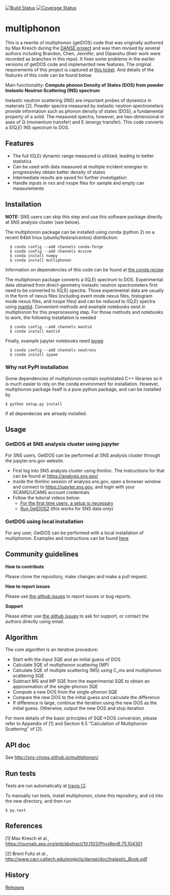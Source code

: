 [![Build Status](https://travis-ci.org/sns-chops/multiphonon.svg?branch=master)](https://travis-ci.org/sns-chops/multiphonon) 
[![Coverage Status](https://coveralls.io/repos/github/sns-chops/multiphonon/badge.svg?branch=master)](https://coveralls.io/github/sns-chops/multiphonon?branch=master)

# multiphonon
This is a rewrite of multiphonon (getDOS) code that was originally authored by 
Max Kresch during the [DANSE project](http://danse.us/) and
was then revised by several authors including Brandon, Chen, Jennifer, and Dipanshu
(their work were recorded as branches in this repo). 
It fixes some problems in the earlier versions of getDOS code and implemented new features.
The original requirements of this project is captured at [this ticket](https://github.com/sns-chops/multiphonon/issues/32).
And details of the features of this code can be found below.

Main functionality: **Compute phonon Density of States (DOS) from powder Inelastic Neutron Scattering (INS) spectrum**

Inelastic neutron scattering (INS) are important probes of dynamics in materials [2].  Powder spectra measured by inelastic neutron spectrometers provide information such as phonon density of states (DOS), a fundamental property of a solid.
The measured spectra, however, are two-dimensional in axes of Q (momentum transfer) and E (energy transfer).
This code converts a S(Q,E) INS spectrum to DOS.

## Features

* The full I(Q,E) dynamic range measured is utilized, leading to better statistics
* Can be used with data measured at multiple incident energies to progressivley obtain better density of states
* Intermediate results are saved for further investigation
* Handle inputs in nxs and nxspe files for sample and empty can measurements

## Installation

**NOTE:** SNS users can skip this step and use this software package directly at SNS analysis cluster (see below). 

The multiphonon package can be installed using conda (python 2) on a recent 64bit linux (ubuntu/fedora/centos) distribution:

      $ conda config --add channels conda-forge
      $ conda config --add channels mcvine
      $ conda install numpy
      $ conda install multiphonon

Information on dependencies of this code can be found at [the conda recipe](/conda-recipe/meta.yaml)

The multiphonon package converts a I(Q,E) spectrum to DOS.
Experimental data obtained from direct-geometry inelastic neutron spectrometers first need to
be converted to I(Q,E) spectra.
Those experimental data are usually in the form of nexus files
(including event mode nexus files, histogram mode nexus files,
and nxspe files) and can be reduced to I(Q,E) spectra using [mantid](http://mantidproject.org).
Convenient methods and example notebooks exist in multiphonon for this preprocessing step.
For those methods and notebooks to work, the following installation is needed

      $ conda config --add channels mantid
      $ conda install mantid

Finally, example jupyter notebooks need [ipywe](https://github.com/scikit-beam/ipywe)

      $ conda config --add channels neutrons
      $ conda install ipywe

### Why not PyPI installation
Some dependencies of multiphonon contain sophistated C++ libraries so it is much easier to rely
on the conda environment for installation. However, multiphonon package itself is a pure python package,
and can be installed by

    $ python setup.py install
    
if all dependecies are already installed.

## Usage

### GetDOS at SNS analysis cluster using jupyter 
For SNS users, GetDOS can be performed at SNS analysis cluster through the jupyter.sns.gov website.
* First log into SNS analysis cluster using thinlinc. The instructions for that can be found at https://analysis.sns.gov/
* Inside the thinlinc session of analysis.sns.gov, open a browser window and connect to https://jupyter.sns.gov, and login with your XCAMS/UCAMS account credentials
* Follow the tutorial videos below:
  - [For the first time users, a setup is necessary](https://www.youtube.com/embed/5XOX8RdHBnQ?start=0&end=36&version=3)
  - [Run GetDOS2](https://www.youtube.com/embed/uTEEyifpG-k) (this works for SNS data only)

### GetDOS using local installation
For any user, GetDOS can be performed with a local installation of multiphonon.
Examples and instructions can be found [here](/examples)

## Community guidelines

**How to contribute**

Please clone the repository, make changes and make a pull request.

**How to report issues**

Please use [the github issues](https://github.com/sns-chops/multiphonon/issues) to report issues or bug reports.

**Support**

Please either use [the github issues](https://github.com/sns-chops/multiphonon/issues) to ask for support, or contact the authors directly using email.


## Algorithm
The core algorithm is an iterative procedure:
- Start with the input SQE and an initial guess of DOS
- Calculate SQE of multiphonon scattering (MP)
- Calculate SQE of multiple scattering (MS) using C\_ms and multiphonon scattering SQE
- Subtract MS and MP SQE from the experimental SQE to obtain an approximation of the single-phonon SQE
- Compute a new DOS from the single-phonon SQE
- Compare the new DOS to the initial guess and calculate the difference
- If difference is large, continue the iteration using the new DOS as the initial guess. Otherwise, output the new DOS and stop iteration

For more details of the basic principles of SQE->DOS conversion, please refer to Appendix of [1] and Section 6.5 "Calculation of Multiphonon Scattering" of [2].

## API doc
See http://sns-chops.github.io/multiphonon/

## Run tests
Tests are run automatically at [travis CI](https://travis-ci.org/sns-chops/multiphonon/builds). 

To manually run tests, install multiphonon, clone this repository, and cd into the new directory, and then run

    $ py.test

## References
[1] Max Kresch et al., https://journals.aps.org/prb/abstract/10.1103/PhysRevB.75.104301

[2] Brent Fultz et al., http://www.cacr.caltech.edu/projects/danse/doc/Inelastic_Book.pdf

## History
[Releases](https://github.com/sns-chops/multiphonon/releases)
